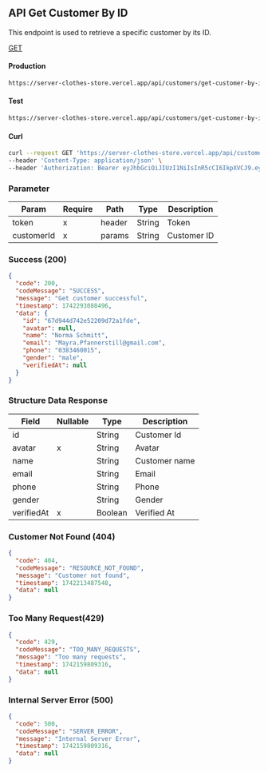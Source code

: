 ## API Get Customer By ID

This endpoint is used to retrieve a specific customer by its ID.

[GET](#)

#### Production

```bash
https://server-clothes-store.vercel.app/api/customers/get-customer-by-id/:customerId
```

#### Test

```bash
https://server-clothes-store.vercel.app/api/customers/get-customer-by-id/:customerId
```

#### Curl

```bash
curl --request GET 'https://server-clothes-store.vercel.app/api/customers/get-customer-by-id/67d7e61b5114396a4af8b95d' \
--header 'Content-Type: application/json' \
--header 'Authorization: Bearer eyJhbGciOiJIUzI1NiIsInR5cCI6IkpXVCJ9.eyJpZCI6IjY3ZDJhMzMyYzhhMjEzYjA1MDI4MzNjNiIsInR5cGUiOiJVc2VyIiwiaWF0IjoxNzQyMjAxMDU5LCJleHAiOjE3NDIyMDE5NTl9.gsqLAzSlJKDPU3D9gvKg_I42NJ3NhI2d5svf-MYywDo' \
```

### Parameter

| Param      | Require | Path   | Type   | Description |
| ---------- | ------- | ------ | ------ | ----------- |
| token      | x       | header | String | Token       |
| customerId | x       | params | String | Customer ID |

### Success (200)

```json
{
  "code": 200,
  "codeMessage": "SUCCESS",
  "message": "Get customer successful",
  "timestamp": 1742293088496,
  "data": {
    "id": "67d944d742e52209d72a1fde",
    "avatar": null,
    "name": "Norma Schmitt",
    "email": "Mayra.Pfannerstill@gmail.com",
    "phone": "0383460015",
    "gender": "male",
    "verifiedAt": null
  }
}
```

### Structure Data Response

| Field      | Nullable | Type    | Description   |
| ---------- | -------- | ------- | ------------- |
| id         |          | String  | Customer Id   |
| avatar     | x        | String  | Avatar        |
| name       |          | String  | Customer name |
| email      |          | String  | Email         |
| phone      |          | String  | Phone         |
| gender     |          | String  | Gender        |
| verifiedAt | x        | Boolean | Verified At   |

### Customer Not Found (404)

```json
{
  "code": 404,
  "codeMessage": "RESOURCE_NOT_FOUND",
  "message": "Customer not found",
  "timestamp": 1742213487548,
  "data": null
}
```

### Too Many Request(429)

```json
{
  "code": 429,
  "codeMessage": "TOO_MANY_REQUESTS",
  "message": "Too many requests",
  "timestamp": 1742159809316,
  "data": null
}
```

### Internal Server Error (500)

```json
{
  "code": 500,
  "codeMessage": "SERVER_ERROR",
  "message": "Internal Server Error",
  "timestamp": 1742159809316,
  "data": null
}
```
